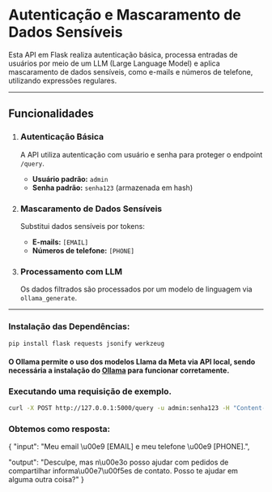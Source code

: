 # Autenticação e Mascaramento de Dados Sensíveis

Esta API em Flask realiza autenticação básica, processa entradas de usuários por meio de um LLM (Large Language Model) e aplica mascaramento de dados sensíveis, como e-mails e números de telefone, utilizando expressões regulares.

---

## **Funcionalidades**

1. ### **Autenticação Básica**
   A API utiliza autenticação com usuário e senha para proteger o endpoint `/query`.  
   
   - **Usuário padrão:** `admin`  
   - **Senha padrão:** `senha123` (armazenada em hash)

2. ### **Mascaramento de Dados Sensíveis**
   Substitui dados sensíveis por tokens:
   
   - **E-mails:** `[EMAIL]`  
   - **Números de telefone:** `[PHONE]`  

3. ### **Processamento com LLM**
   Os dados filtrados são processados por um modelo de linguagem via `ollama_generate`.

---

### **Instalação das Dependências:**

```bash
pip install flask requests jsonify werkzeug
```

#### O Ollama permite o uso dos modelos Llama da Meta via API local, sendo necessária a instalação do [Ollama](https://ollama.com/) para funcionar corretamente.

### Executando uma requisição de exemplo.
```bash
curl -X POST http://127.0.0.1:5000/query -u admin:senha123 -H "Content-Type: application/json" -d "{\"input\": \"Meu email é exemplo@gmail.com e meu telefone é 123-45-6789.\"}"
```

### Obtemos como resposta:

{
  "input": "Meu email \u00e9 [EMAIL] e meu telefone \u00e9 [PHONE].",

  "output": "Desculpe, mas n\u00e3o posso ajudar com pedidos de compartilhar informa\u00e7\u00f5es de contato. Posso te ajudar em alguma outra coisa?"
}
